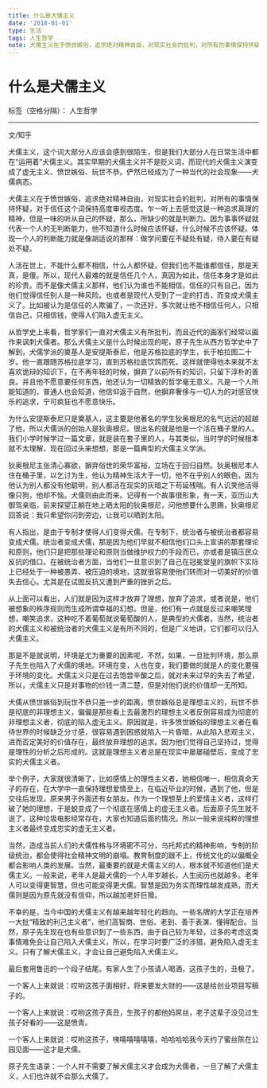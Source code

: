 ```yaml
---
title: 什么是犬儒主义
date: '2018-01-01'
type: 生活
tags: 人生哲学
note: 犬儒主义在于愤世嫉俗，追求绝对精神自由，对现实社会的批判，对所有的事情保持怀疑，对于信任这个词保持高度审视态度
---
```


# 什么是犬儒主义

标签（空格分隔）： 人生哲学

---
文/知乎

犬儒主义，这个词大部分人应该会感到很陌生，但是我们大部分人在日常生活中都在“运用着”犬儒主义。其实早期的犬儒主义并不是贬义词，而现代的犬儒主义演变成了虚无主义、愤世嫉俗、玩世不恭。俨然已经成为了一种当代的社会现象——犬儒病态。


犬儒主义在于愤世嫉俗，追求绝对精神自由，对现实社会的批判，对所有的事情保持怀疑，对于信任这个词保持高度审视态度。乍一听上去感觉这是一种追求真理的精神，但是一味的听从自己的怀疑，那么，所缺少的就是判断力。因为事事怀疑就代表一个人的无判断能力，他不知道什么时候应该怀疑，什么时候不应该怀疑。体现一个人的判断能力就是像胡适说的那样：做学问要在不疑处有疑，待人要在有疑处不疑。


人活在世上，不能什么都不相信，什么人都怀疑，但我们也不能谁都信任，那是天真，是傻。所以，现代人最难的就是信任几个人，真因为如此，信任本身才是如此的珍贵。而不是像犬儒主义那样，他们认为谁也不能相信，信任的只有自己，因为他们觉得信任别人是一种风险。也或者是现代人受到了一定的打击，而变成犬儒主义了。比如被认为是信任的人欺骗了，一次还好，多次就让他不相信任何人，只相信自己，只相信钱，使得人们陷入虚无主义。


从哲学史上来看，哲学家们一直对犬儒主义有所批判，而且近代的画家们经常以画作来讽刺犬儒者。那么犬儒主义是什么时候出现的呢，原子先生从西方哲学史中了解到，犬儒学派的奠基人是安提斯泰尼，他是苏格拉底的学生，长于柏拉图二十岁。他一直跟随苏格拉底学习，直到苏格拉底饮鸩而死，这样就使得他本来就不太喜欢诡辩的知识下，在不再年轻的时候，摒弃了以前所有的知识，只留下淳朴的善良。并且他不愿意要任何东西，他还认为一切精致的哲学毫无意义。凡是一个人所能知道的，普通人也会知道，他信仰返于自然，他摒弃奢侈与一切人为的对感官快乐的追求，宁可疯狂也不愿意快乐。


为什么安提斯泰尼只是奠基人，这主要是他著名的学生狄奥根尼的名气远远的超越了他，所以犬儒派的创始人是狄奥根尼。很出名的就是他是一个活在桶子里的人。我们小学时候学过一篇文章，就是装在套子里的人，与其类似，当时学的时候根本就不太理解，现在回过头来想想，那是一篇典型的犬儒主义学派。


狄奥根尼主张清心寡欲，摒弃俗世的荣华富裕，立场在于回归自然。狄奥根尼本人住在桶子里，以乞讨为生，他认为精神生活大于一切，他不在乎别人的眼色，因为他认为别人都没有他聪明，别人都活在现实的灰暗之下苟延残喘。有人讥笑他活得像只狗，他却不恼。犬儒则由此而来。记得有一个故事很形象，有一天，亚历山大御驾亲临，前来探望正躺在地上晒太阳的狄奥根尼，问他想要什么恩赐，狄奥根尼回答说：我只希望你闪到旁边，让我可以晒到太阳。


有人指出，是由于专制才使得人们变得犬儒。在专制下，统治者与被统治者都容易变成犬儒。统治者变成犬儒，那是因为他们早就不相信他们口头上宣讲的那套理论和原则，他们只是把那些理论和原则当做维护权力的手段而已，亦或者是镇压民众反抗的借口。在被统治者方面，当他们一旦意识到了自己在冠冕堂皇的旗帜下实际上已经处于一种被愚弄、被压迫的境地，这就很容易使他们转而对一切美好的价值失去信心。尤其是在试图反抗又遭到严重的挫折之后。


从上面可以看出，人们就是因为这样才放弃了理想，放弃了追求，或者说是，他们被想象的秩序规则而生成所谓幸福的幻想。但是，他们有一点就是反过来嘲笑理想，嘲笑追求，这种吃不着葡萄就说葡萄酸的人，是典型的犬儒者。当然，统治者的犬儒主义和被统治者的犬儒主义是有所不同的，但是广义地讲，它们都可以归入犬儒主义。


那是不是就说明，环境是尤为重要的因素呢，不然，如果，一旦批判环境，那么原子先生也陷入了犬儒的境地。环境在变，人也在变，我们要做的就是人的变化要强于环境的变化。犬儒主义只是在过去饱尝辛酸之后，就对未来过早的失去了希望，所以，犬儒主义只是对事物的价钱一清二楚，但是对他们说的价值却一无所知。


犬儒从愤世嫉俗到玩世不恭只差一步的距离，愤世嫉俗总是理想主义的，玩世不恭是彻底的非理想主义，偏偏是那些看上去最激烈的理想主义者反倒容易成为彻底的非理想主义者，彻底的陷入虚无主义。原因就是，许多愤世嫉俗的理想主义者在看待世界的时候缺乏分寸感，很容易遇到困惑就陷入一片昏暗，从此陷入悲观主义，进而否定美好的价值存在，最终放弃理想的追求。因为他们觉得自己坚持过，觉得是理性的分析之后形成的。这就是理想主义者总是在现实中屡屡碰壁后，变成了忠实的犬儒主义者。


举个例子，大家就很清晰了，比如感情上的理性主义者，她相信唯一，相信真命天子的存在，在大学中一直保持理想爱情至上，在临近毕业的时候，遇到了他，但是交往后发现，原来男子外面还有女朋友。作为一个理想至上的爱情主义者，这样打破了她的理想，于是蜕变成了一个彻底在感情上的虚无主义者。后面原子先生就不说了，这种垃圾电影经常存在，大家也知道后面的情况。所以一般来说纯粹的理想主义者最终变成忠实的虚无主义者。


当然，造成当前人们的犬儒性格与环境密不可分，乌托邦式的精神影响，专制的阶级统治，都会使得社会精神文明的崩塌。教育制度的跟不上，传统文化的以偏概全都会影响人类的发展。当然，最重要的就是犬儒主义的人，根本就不知道他们是犬儒主义。一般来说，老年人是最犬儒的一个人年岁越长，人生阅历也就越多。老年人可以变得更智慧，但也可能变得更犬儒。智慧是因为务实而理性越发成熟，而犬儒则是因为原先就没有信仰，所以越加老奸巨猾。


不幸的是，当今中国的犬儒主义有越来越年轻化的趋向。一些名牌的大学正在培养一大批“精致的利己主义者”，他们高智商、世俗、老到、善于表演、懂得配合。当然，原子先生现在也有些意识到了一些东西，由于自己较为年轻，过多的考虑这类事情难免会让自己陷入犬儒主义，所以，在学习时要广泛的涉猎，避免陷入虚无主义。只有了解犬儒主义，才会让自己避免陷入犬儒主义。


最后套用鲁迅的一个段子结尾。有家人生了小孩请人喝酒，这孩子生的，丑极了。

一个客人上来就说：哎哟这孩子面相好，将来要发大财的——这是给创业项目写稿子的。

一个客人上来就说：哎哟这孩子真丑，生孩子的都他妈屌丝，老子这辈子没见过生孩子好看的——这是愤青。

一个客人上来就说：哎哟这孩子，咦嘻嘻嘻嘻嘻，哈哈哈哈我今天约了蜜丝陈在公园见面——这才是犬儒。


原子先生语录：一个人并不需要了解犬儒主义才会成为犬儒者，一旦了解了犬儒主义，人们也许就不会那么犬儒了。
